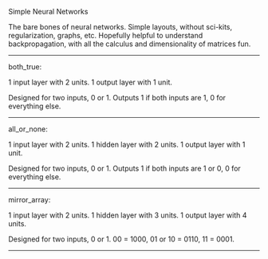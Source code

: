 Simple Neural Networks

The bare bones of neural networks.
Simple layouts, without sci-kits, regularization, graphs, etc.
Hopefully helpful to understand backpropagation, with all the calculus and dimensionality of matrices fun.

-------------------------------------------------------------

both_true:

1 input layer with 2 units.
1 output layer with 1 unit.

Designed for two inputs, 0 or 1.
Outputs 1 if both inputs are 1, 0 for everything else.

-------------------------------------------------------------

all_or_none:

1 input layer with 2 units.
1 hidden layer with 2 units.
1 output layer with 1 unit.

Designed for two inputs, 0 or 1.
Outputs 1 if both inputs are 1 or 0, 0 for everything else.

-------------------------------------------------------------

mirror_array:

1 input layer with 2 units.
1 hidden layer with 3 units.
1 output layer with 4 units.

Designed for two inputs, 0 or 1.
00 = 1000, 01 or 10 = 0110, 11 = 0001.

-------------------------------------------------------------
